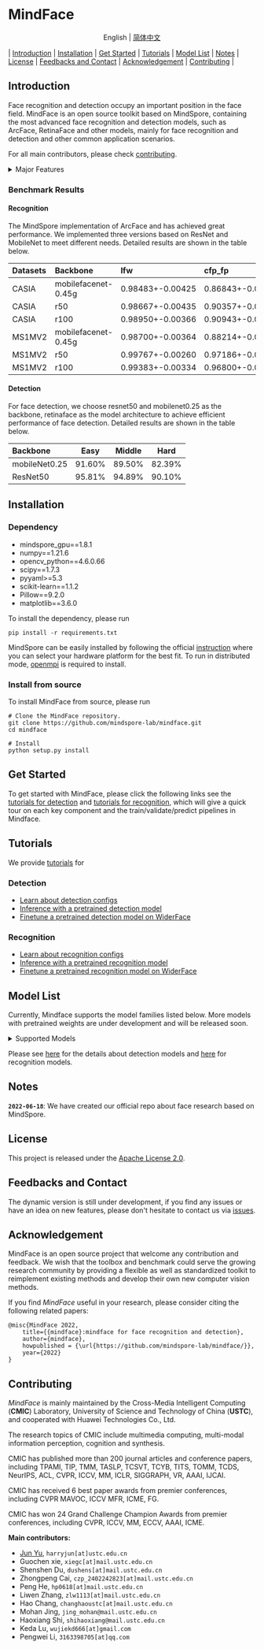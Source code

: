 # MindFace
<div align="center">

English | [简体中文](README_CN.md)

</div>

| [Introduction](#introduction) | [Installation](#installation) | [Get Started](#get-started) | [Tutorials](#tutorials) | [Model List](#model-list) | [Notes](#notes) | [License](#license) | [Feedbacks and Contact](#feedbacks-and-contact) | [Acknowledgement](#acknowledgement) | [Contributing](#contributing) |

## Introduction

Face recognition and detection occupy an important position in the face field. MindFace is an open source toolkit based on MindSpore, containing the most advanced face recognition and detection models, such as ArcFace, RetinaFace and other models, mainly for face recognition and detection and other common application scenarios.

For all main contributors, please check [contributing](#contributing).

<details>
<summary>Major Features</summary>
MindFace mainly has the following features.

- Unified Application Programming Interface

    MindFace provides a unified application programming interface for face recognition and detection by decoupling the models, so that the model can be called directly using the mindface APIs, which greatly improves the ease of building algorithms for users

- Strong Extensibility

    MindFace currently supports face recognition and detection, based on the unified APIs. MindFace is highly scalable, it can support lots of backbones, datasets, and loss functions. What's more, MindFace also supports many platforms, including CPU/GPU/Ascend.

</details>

### Benchmark Results
#### Recognition
The MindSpore implementation of ArcFace and has achieved great performance. We implemented three versions based on ResNet and MobileNet to meet different needs. Detailed results are shown in the table below.

| Datasets       | Backbone            | lfw         | cfp_fp      | agedb_30    | calfw | cplfw |
|:---------------|:--------------------|:------------|:------------|:------------|:------------|:------------|
| CASIA         | mobilefacenet-0.45g | 0.98483+-0.00425 | 0.86843+-0.01838 | 0.90133+-0.02118 | 0.90917+-0.01294 | 0.81217+-0.02232 |
| CASIA         | r50 | 0.98667+-0.00435 | 0.90357+-0.01300 | 0.91750+-0.02277 | 0.92033+-0.01122 | 0.83667+-0.01719 |
| CASIA         | r100 | 0.98950+-0.00366 | 0.90943+-0.01300 | 0.91833+-0.01655 | 0.92433+-0.01017 | 0.84967+-0.01904 |
| MS1MV2         | mobilefacenet-0.45g| 0.98700+-0.00364 | 0.88214+-0.01493 | 0.90950+-0.02076 | 0.91750+-0.01088 | 0.82633+-0.02014 |
| MS1MV2         | r50 | 0.99767+-0.00260 | 0.97186+-0.00652 | 0.97783+-0.00869 | 0.96067+-0.01121 | 0.92033+-0.01732 |
| MS1MV2         | r100 | 0.99383+-0.00334 | 0.96800+-0.01042 | 0.93767+-0.01724 | 0.93267+-0.01327 | 0.89150+-0.01763 |

#### Detection
For face detection, we choose resnet50 and mobilenet0.25 as the backbone, retinaface as the model architecture to achieve efficient performance of face detection. Detailed results are shown in the table below.

| Backbone | Easy | Middle | Hard |
|:-|:-:|:-:|:-:|
| mobileNet0.25 | 91.60% | 89.50% | 82.39% |
| ResNet50 | 95.81% | 94.89% | 90.10% |


## Installation

### Dependency

- mindspore_gpu==1.8.1
- numpy==1.21.6
- opencv_python==4.6.0.66
- scipy==1.7.3
- pyyaml>=5.3
- scikit-learn==1.1.2
- Pillow==9.2.0
- matplotlib==3.6.0

To install the dependency, please run
```shell
pip install -r requirements.txt
```

MindSpore can be easily installed by following the official [instruction](https://www.mindspore.cn/install) where you can select your hardware platform for the best fit. To run in distributed mode, [openmpi](https://www.open-mpi.org/software/ompi/v4.0/) is required to install.   

### Install from source
To install MindFace from source, please run
```shell
# Clone the MindFace repository.
git clone https://github.com/mindspore-lab/mindface.git
cd mindface

# Install
python setup.py install
```


## Get Started

To get started with MindFace, please click the following links see the [tutorials for detection](tutorials/detection/get_started.md) and [tutorials for recognition](tutorials/recognition/get_started.md), which will give a quick tour on each key component and the train/validate/predict pipelines in Mindface.


## Tutorials

We provide [tutorials](tutorials) for  

### Detection

- [Learn about detection configs](tutorials/detection/config.md)  
- [Inference with a pretrained detection model](tutorials/detection/infer.md) 
- [Finetune a pretrained detection model on WiderFace](tutorials/detection/finetune.md)

### Recognition

- [Learn about recognition configs](tutorials/recognition/config.md)
- [Inference with a pretrained recognition model](tutorials/recognition/inference.md)
- [Finetune a pretrained recognition model on WiderFace](tutorials/recognition/finetune.md)


## Model List

Currently, Mindface supports the model families listed below. More models with pretrained weights are under development and will be released soon.

<details>
<summary>Supported Models</summary>

- Detection
  - Resnet50
  - Mobilenet0.25
- Recognition
  - arcface-mobilefacenet-0.45g
  - arcface-r50
  - arcface-r100
  - arcface-vit-t
  - arcface-vit-s
  - arcface-vit-b
  - arcface-vit-l

</details>

Please see [here](mindface/detection/configs) for the details about detection models and [here](mindface/recognition/configs) for recognition models.


## Notes

**`2022-06-18`**: We have created our official repo about face research based on MindSpore.


## License

This project is released under the [Apache License 2.0](LICENSE.md).


## Feedbacks and Contact

The dynamic version is still under development, if you find any issues or have an idea on new features, please don't hesitate to contact us via [issues](https://github.com/mindspore-lab/mindface/issues).


## Acknowledgement

MindFace is an open source project that welcome any contribution and feedback. We wish that the toolbox and benchmark could serve the growing research community by providing a flexible as well as standardized toolkit to reimplement existing methods and develop their own new computer vision methods.

If you find *MindFace* useful in your research, please consider citing the following related papers:

```
@misc{MindFace 2022,
    title={{mindface}:mindface for face recognition and detection},
    author={mindface},
    howpublished = {\url{https://github.com/mindspore-lab/mindface/}},
    year={2022}
}

```


## Contributing

*MindFace* is mainly maintained by the Cross-Media Intelligent Computing (**CMIC**) Laboratory, University of Science and Technology of China (**USTC**), and cooperated with Huawei Technologies Co., Ltd. 

The research topics of CMIC include multimedia computing, multi-modal information perception, cognition and synthesis. 

CMIC has published more than 200 journal articles and conference papers, including TPAMI, TIP, TMM, TASLP, TCSVT, TCYB, TITS, TOMM, TCDS, NeurIPS, ACL, CVPR, ICCV, MM, ICLR, SIGGRAPH, VR, AAAI, IJCAI. 

CMIC has received 6 best paper awards from premier conferences, including CVPR MAVOC, ICCV MFR, ICME, FG. 

CMIC has won 24 Grand Challenge Champion Awards from premier conferences, including CVPR, ICCV, MM, ECCV, AAAI, ICME.

**Main contributors:**

- [Jun Yu](https://github.com/harryjun-ustc), ``harryjun[at]ustc.edu.cn``
- Guochen xie, ``xiegc[at]mail.ustc.edu.cn``
- Shenshen Du, ``dushens[at]mail.ustc.edu.cn``
- Zhongpeng Cai, ``czp_2402242823[at]mail.ustc.edu.cn``
- Peng He, ``hp0618[at]mail.ustc.edu.cn``
- Liwen Zhang, ``zlw1113[at]mail.ustc.edu.cn``
- Hao Chang, ``changhaoustc[at]mail.ustc.edu.cn``
- Mohan Jing, ``jing_mohan@mail.ustc.edu.cn``
- Haoxiang Shi, ``shihaoxiang@mail.ustc.edu.cn``
- Keda Lu, ``wujiekd666[at]gmail.com``
- Pengwei Li, ``3163398705[at]qq.com``
